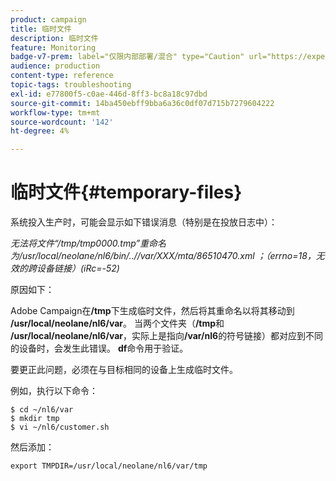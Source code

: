 ```yaml
---
product: campaign
title: 临时文件
description: 临时文件
feature: Monitoring
badge-v7-prem: label="仅限内部部署/混合" type="Caution" url="https://experienceleague.adobe.com/docs/campaign-classic/using/installing-campaign-classic/architecture-and-hosting-models/hosting-models-lp/hosting-models.html?lang=zh-Hans" tooltip="仅适用于内部部署和混合部署"
audience: production
content-type: reference
topic-tags: troubleshooting
exl-id: e77800f5-c0ae-446d-8ff3-bc8a18c97dbd
source-git-commit: 14ba450ebff9bba6a36c0df07d715b7279604222
workflow-type: tm+mt
source-wordcount: '142'
ht-degree: 4%

---
```


# 临时文件{#temporary-files}



系统投入生产时，可能会显示如下错误消息（特别是在投放日志中）：

*无法将文件“/tmp/tmp0000.tmp”重命名为/usr/local/neolane/nl6/bin/..//var/XXX/mta/86510470.xml ；（errno=18，无效的跨设备链接）(iRc=-52)*

原因如下：

Adobe Campaign在&#x200B;**/tmp**&#x200B;下生成临时文件，然后将其重命名以将其移动到&#x200B;**/usr/local/neolane/nl6/var**。 当两个文件夹（**/tmp**&#x200B;和&#x200B;**/usr/local/neolane/nl6/var**，实际上是指向&#x200B;**/var/nl6**&#x200B;的符号链接）都对应到不同的设备时，会发生此错误。 **df**&#x200B;命令用于验证。

要更正此问题，必须在与目标相同的设备上生成临时文件。

例如，执行以下命令：

```
$ cd ~/nl6/var
$ mkdir tmp
$ vi ~/nl6/customer.sh
```

然后添加：

```
export TMPDIR=/usr/local/neolane/nl6/var/tmp 
```
